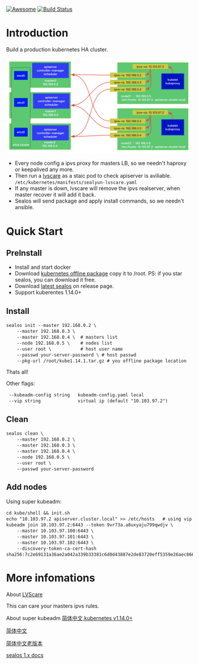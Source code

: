 [![Awesome](https://cdn.rawgit.com/sindresorhus/awesome/d7305f38d29fed78fa85652e3a63e154dd8e8829/media/badge.svg)](https://github.com/fanux/sealos)
[![Build Status](https://cloud.drone.io/api/badges/fanux/sealos/status.svg)](https://cloud.drone.io/fanux/sealos)

# Introduction
Build a production kubernetes HA cluster.

![](./arch.png)

* Every node config a ipvs proxy for masters LB, so we needn't haproxy or keepalived any more.
* Then run a [lvscare](https://github.com/fanux/lvscare) as a staic pod to check apiserver is aviliable. `/etc/kubernetes/manifests/sealyun-lvscare.yaml`
* If any master is down, lvscare will remove the ipvs realserver, when master recover it will add it back.
* Sealos will send package and apply install commands, so we needn't ansible.

# Quick Start
## PreInstall
* Install and start docker
* Download [kubernetes offline package](http://store.lameleg.com) copy it to /root. PS: if you star sealos, you can download it free.
* Download [latest sealos](https://github.com/fanux/sealos/releases) on release page.
* Support kuberentes 1.14.0+ 

## Install
```
sealos init --master 192.168.0.2 \
    --master 192.168.0.3 \
    --master 192.168.0.4 \  # masters list
    --node 192.168.0.5 \    # nodes list
    --user root \           # host user name
    --passwd your-server-password \ # host passwd
    --pkg-url /root/kube1.14.1.tar.gz # you offline package location 
```
Thats all!

Other flags:
```
 --kubeadm-config string   kubeadm-config.yaml local 
 --vip string              virtual ip (default "10.103.97.2") 
```

## Clean
```
sealos clean \
    --master 192.168.0.2 \
    --master 192.168.0.3 \
    --master 192.168.0.4 \           
    --node 192.168.0.5 \              
    --user root \                    
    --passwd your-server-password
```

## Add nodes
Using super kubeadm:
```
cd kube/shell && init.sh
echo "10.103.97.2 apiserver.cluster.local" >> /etc/hosts   # using vip
kubeadm join 10.103.97.2:6443 --token 9vr73a.a8uxyaju799qwdjv \
    --master 10.103.97.100:6443 \
    --master 10.103.97.101:6443 \
    --master 10.103.97.102:6443 \
    --discovery-token-ca-cert-hash sha256:7c2e69131a36ae2a042a339b33381c6d0d43887e2de83720eff5359e26aec866
```

# More infomations

About [LVScare](https://github.com/fanux/LVScare)

This can care your masters ipvs rules.

About super kubeadm [简体中文,kubernetes v1.14.0+](https://sealyun.com/post/super-kubeadm/)

[简体中文](README_zh.md)

[简体中文老版本](https://sealyun.com/post/sealos/)

[sealos 1.x docs](https://github.com/fanux/sealos/tree/v1.14.0)

